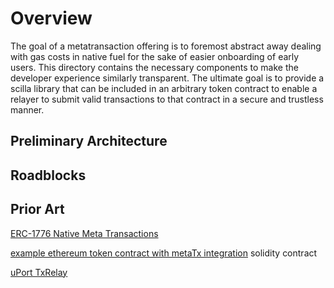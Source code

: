 # Overview

The goal of a metatransaction offering is to foremost abstract away dealing with gas costs in native fuel for the sake of easier onboarding of early users. This directory contains the necessary components to make the developer experience similarly transparent. The ultimate goal is to provide a scilla library that can be included in an arbitrary token contract to enable a relayer to submit valid transactions to that contract in a secure and trustless manner.

## Preliminary Architecture

## Roadblocks

## Prior Art

[ERC-1776 Native Meta Transactions](https://github.com/wighawag/EIPs/blob/41055a88efb46d9cf5797764b02554bdb26672f0/EIPS/eip-native-meta-transactions.md)

[example ethereum token contract with metaTx integration](https://github.com/pixowl/thesandbox-contracts/blob/master/src/Sand/erc20/ERC20MetaTxExtension.sol) solidity contract

[uPort TxRelay](https://github.com/uport-project/uport-identity/blob/develop/contracts/TxRelay.sol) 